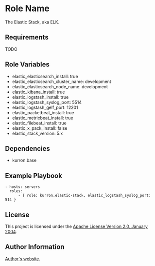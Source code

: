 Role Name
=========

The Elastic Stack, aka ELK.

Requirements
------------

TODO

Role Variables
--------------

* elastic_elasticsearch_install: true
* elastic_elasticsearch_cluster_name: development
* elastic_elasticsearch_node_name: development
* elastic_kibana_install: true
* elastic_logstash_install: true
* elastic_logstash_syslog_port: 5514
* elastic_logstash_gelf_port: 12201
* elastic_packetbeat_install: true
* elastic_metricbeat_install: true
* elastic_filebeat_install: true
* elastic_x_pack_install: false
* elastic_stack_version: 5.x

Dependencies
------------

* kurron.base

Example Playbook
----------------

```
- hosts: servers
  roles:
      - { role: kurron.elastic-stack, elastic_logstash_syslog_port: 514 }
```

License
-------

This project is licensed under the [Apache License Version 2.0, January 2004](http://www.apache.org/licenses/).

Author Information
------------------

[Author's website](http://jvmguy.com/).
